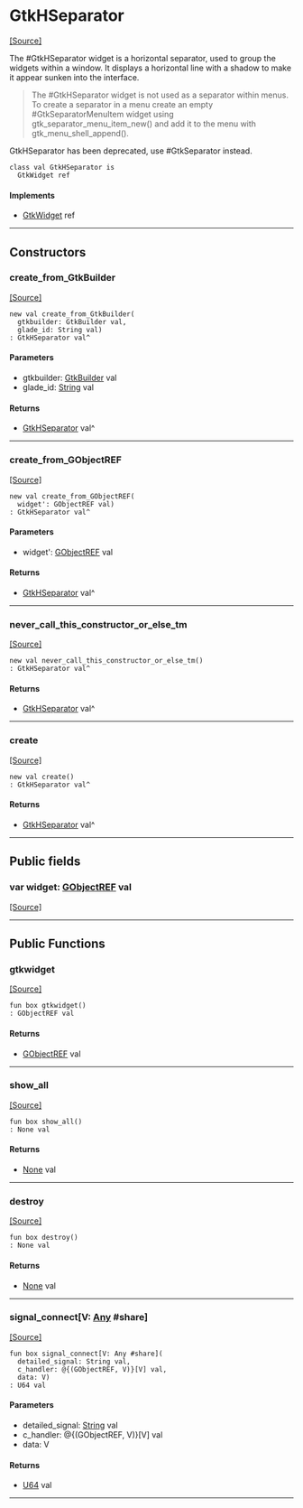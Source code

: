# GtkHSeparator
<span class="source-link">[[Source]](src/gtk3/GtkHSeparator.md#L6)</span>

The #GtkHSeparator widget is a horizontal separator, used to group the
widgets within a window. It displays a horizontal line with a shadow to
make it appear sunken into the interface.

> The #GtkHSeparator widget is not used as a separator within menus.
> To create a separator in a menu create an empty #GtkSeparatorMenuItem
> widget using gtk_separator_menu_item_new() and add it to the menu with
> gtk_menu_shell_append().

GtkHSeparator has been deprecated, use #GtkSeparator instead.


```pony
class val GtkHSeparator is
  GtkWidget ref
```

#### Implements

* [GtkWidget](gtk3-GtkWidget.md) ref

---

## Constructors

### create_from_GtkBuilder
<span class="source-link">[[Source]](src/gtk3/GtkHSeparator.md#L23)</span>


```pony
new val create_from_GtkBuilder(
  gtkbuilder: GtkBuilder val,
  glade_id: String val)
: GtkHSeparator val^
```
#### Parameters

*   gtkbuilder: [GtkBuilder](gtk3-GtkBuilder.md) val
*   glade_id: [String](builtin-String.md) val

#### Returns

* [GtkHSeparator](gtk3-GtkHSeparator.md) val^

---

### create_from_GObjectREF
<span class="source-link">[[Source]](src/gtk3/GtkHSeparator.md#L26)</span>


```pony
new val create_from_GObjectREF(
  widget': GObjectREF val)
: GtkHSeparator val^
```
#### Parameters

*   widget': [GObjectREF](gtk3-..-gobject-GObjectREF.md) val

#### Returns

* [GtkHSeparator](gtk3-GtkHSeparator.md) val^

---

### never_call_this_constructor_or_else_tm
<span class="source-link">[[Source]](src/gtk3/GtkHSeparator.md#L29)</span>


```pony
new val never_call_this_constructor_or_else_tm()
: GtkHSeparator val^
```

#### Returns

* [GtkHSeparator](gtk3-GtkHSeparator.md) val^

---

### create
<span class="source-link">[[Source]](src/gtk3/GtkHSeparator.md#L33)</span>


```pony
new val create()
: GtkHSeparator val^
```

#### Returns

* [GtkHSeparator](gtk3-GtkHSeparator.md) val^

---

## Public fields

### var widget: [GObjectREF](gtk3-..-gobject-GObjectREF.md) val
<span class="source-link">[[Source]](src/gtk3/GtkHSeparator.md#L19)</span>



---

## Public Functions

### gtkwidget
<span class="source-link">[[Source]](src/gtk3/GtkHSeparator.md#L21)</span>


```pony
fun box gtkwidget()
: GObjectREF val
```

#### Returns

* [GObjectREF](gtk3-..-gobject-GObjectREF.md) val

---

### show_all
<span class="source-link">[[Source]](src/gtk3/GtkWidget.md#L4)</span>


```pony
fun box show_all()
: None val
```

#### Returns

* [None](builtin-None.md) val

---

### destroy
<span class="source-link">[[Source]](src/gtk3/GtkWidget.md#L7)</span>


```pony
fun box destroy()
: None val
```

#### Returns

* [None](builtin-None.md) val

---

### signal_connect\[V: [Any](builtin-Any.md) #share\]
<span class="source-link">[[Source]](src/gtk3/GtkWidget.md#L10)</span>


```pony
fun box signal_connect[V: Any #share](
  detailed_signal: String val,
  c_handler: @{(GObjectREF, V)}[V] val,
  data: V)
: U64 val
```
#### Parameters

*   detailed_signal: [String](builtin-String.md) val
*   c_handler: @{(GObjectREF, V)}[V] val
*   data: V

#### Returns

* [U64](builtin-U64.md) val

---

